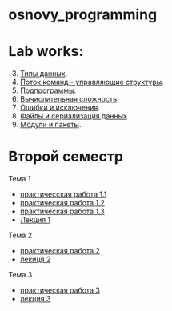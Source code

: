 # osnovy_programming


# Lab works:

3. [Типы данных](/задание_task_03_02_01_jpynb.ipynb).
4. [Поток команд - управляющие структуры](/lab4.ipynb).
5. [Подпрограммы](/lab5.ipynb).
6. [Вычислительная сложность](/lab6.ipynb).
7. [Ошибки и исключения](/лаб_7.ipynb).
8. [Файлы и сериализация данных](/лаб_8.ipynb).
9. [Модули и пакеты](/лаб_9.ipynb). 

# Второй семестр

Тема 1
  - [практичесская работа 1.1](/Practice.ipynb) 
  - [практическая работа 1.2](/practice_1_2.ipynb)
  - [практическая работа 1.3](/practice_1_3.ipynb)
  - [Лекция 1](/Лекция_Python.ipynb)

Тема 2
  - [практическая работа 2](/лаб_2.ipynb)
  - [лекиця 2](/Лаба_2_лекция.ipynb)

Тема 3
  - [практическая работа 3](Лаб_3.ipynb)
  - [лекция 3]()
